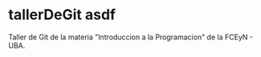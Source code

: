 # tallerDeGit asdf

Taller de Git de la materia "Introduccion a la Programacion" de la FCEyN - UBA.
